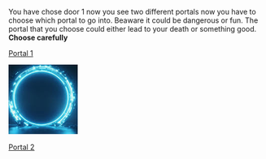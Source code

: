 You have chose door 1 now you see two different portals now you have to choose which portal to go into. Beaware it could be dangerous or fun. The portal that you choose could either lead to your death or something good. **Choose carefully**

[Portal 1](portal-1.md)

![aaaaaaa](../portal.png)

[Portal 2](portal-2.md)
